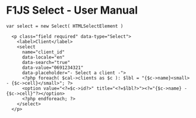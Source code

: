 # F1JS Select - User Manual

	var select = new Select( HTMLSelectElement )

      <p class="field required" data-type="Select">
        <label>Client</label>
        <select 
          name="client_id" 
          data-locale="en" 
          data-search="true" 
          data-value="0691234321"
          data-placeholder="- Select a client -">
          <?php foreach( $cal->clients as $c ): $lbl = "{$c->name}<small> - {$c->cell}</small>"; ?>
          <option value="<?=$c->id?>" title="<?=$lbl?>"><?="{$c->name} - {$c->cell}"?></option>
          <?php endforeach; ?>
        </select>
      </p>	
